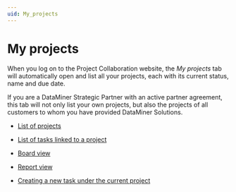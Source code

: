 ```yaml
---
uid: My_projects
---
```


# My projects

When you log on to the Project Collaboration website, the *My projects* tab will automatically open and list all your projects, each with its current status, name and due date.

If you are a DataMiner Strategic Partner with an active partner agreement, this tab will not only list your own projects, but also the projects of all customers to whom you have provided DataMiner Solutions.

- [List of projects](xref:List_of_projects)

- [List of tasks linked to a project](xref:List_of_tasks_linked_to_a_project)

- [Board view](xref:Board_view)

- [Report view](xref:Report_view)

- [Creating a new task under the current project](xref:Creating_a_new_task_under_the_current_project)
